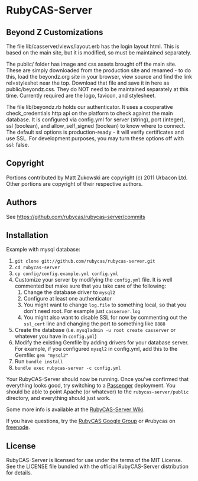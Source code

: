 # RubyCAS-Server

## Beyond Z Customizations

The file lib/casserver/views/layout.erb has the login layout html. This is based on the main site, but it is modified, so must be maintained separately.

The public/ folder has image and css assets brought off the main site. These are simply downloaded from the production site and renamed - to do this, load the beyondz.org site in your browser, view source and find the link rel=styleshet near the top. Download that file and save it in here as public/beyondz.css. They do NOT need to be maintained separately at this time. Currently required are the logo, favicon, and stylesheet.

The file lib/beyondz.rb holds our authenticator. It uses a cooperative check_credentials http api on the platform to check against the main database. It is configured via config.yml for server (string), port (integer), ssl (boolean), and allow_self_signed (boolean) to know where to connect. The default ssl options is production-ready - it will verify certificates and use SSL. For development purposes, you may turn these options off with ssl: false.

## Copyright

Portions contributed by Matt Zukowski are copyright (c) 2011 Urbacon Ltd.
Other portions are copyright of their respective authors.

## Authors

See https://github.com/rubycas/rubycas-server/commits

## Installation

Example with mysql database:

1. `git clone git://github.com/rubycas/rubycas-server.git`
2. `cd rubycas-server`
3. `cp config/config.example.yml config.yml`
4. Customize your server by modifying the `config.yml` file. It is well commented but make sure that you take care of the following:
    1. Change the database driver to `mysql2`
    2. Configure at least one authenticator
    3. You might want to change `log.file` to something local, so that you don't need root. For example just `casserver.log`
    4. You might also want to disable SSL for now by commenting out the `ssl_cert` line and changing the port to something like `8888`
5. Create the database (i.e. `mysqladmin -u root create casserver` or whatever you have in `config.yml`)
6. Modify the existing Gemfile by adding drivers for your database server. For example, if you configured `mysql2` in config.yml, add this to the Gemfile: `gem "mysql2"`
7. Run `bundle install`
8. `bundle exec rubycas-server -c config.yml`

Your RubyCAS-Server should now be running. Once you've confirmed that everything looks good, try switching to a [Passenger](http://www.modrails.com/) deployment. You should be able to point Apache (or whatever) to the `rubycas-server/public` directory, and everything should just work.

Some more info is available at the [RubyCAS-Server Wiki](https://github.com/rubycas/rubycas-server/wiki).

If you have questions, try the [RubyCAS Google Group](https://groups.google.com/forum/?fromgroups#!forum/rubycas-server) or #rubycas on [freenode](http://freenode.net).

## License

RubyCAS-Server is licensed for use under the terms of the MIT License.
See the LICENSE file bundled with the official RubyCAS-Server distribution for details.
